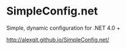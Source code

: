 SimpleConfig.net
================

Simple, dynamic configuration for .NET 4.0 +

http://alexgit.github.io/SimpleConfig.net/
